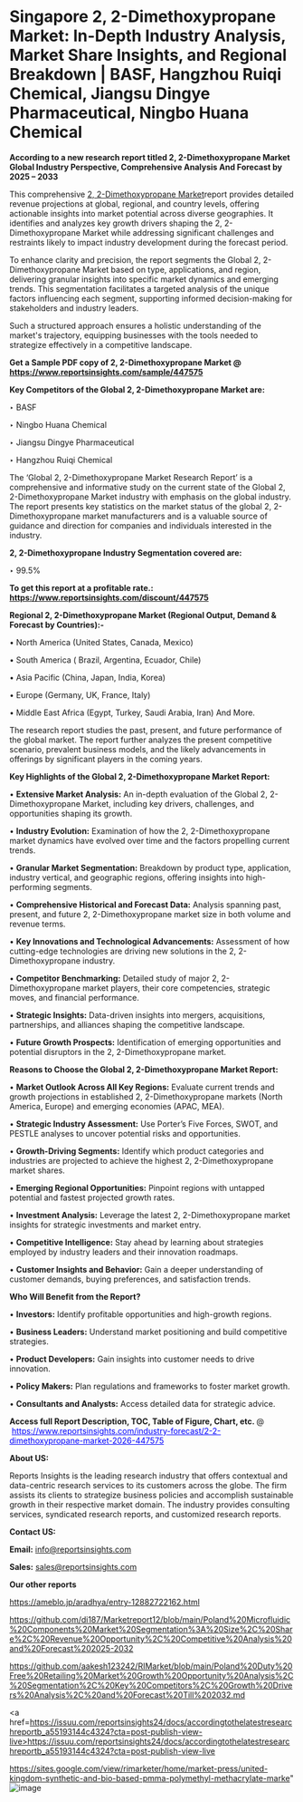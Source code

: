 # Singapore 2, 2-Dimethoxypropane Market: In-Depth Industry Analysis, Market Share Insights, and Regional Breakdown | BASF, Hangzhou Ruiqi Chemical, Jiangsu Dingye Pharmaceutical, Ningbo Huana Chemical

<strong>According to a new research report titled 2, 2-Dimethoxypropane Market Global Industry Perspective, Comprehensive Analysis And Forecast by 2025 – 2033</strong>

This comprehensive <a href=https://www.reportsinsights.com/sample/447575>2, 2-Dimethoxypropane Market</a>report provides detailed revenue projections at global, regional, and country levels, offering actionable insights into market potential across diverse geographies. It identifies and analyzes key growth drivers shaping the 2, 2-Dimethoxypropane Market while addressing significant challenges and restraints likely to impact industry development during the forecast period.

To enhance clarity and precision, the report segments the Global 2, 2-Dimethoxypropane Market based on type, applications, and region, delivering granular insights into specific market dynamics and emerging trends. This segmentation facilitates a targeted analysis of the unique factors influencing each segment, supporting informed decision-making for stakeholders and industry leaders.

Such a structured approach ensures a holistic understanding of the market's trajectory, equipping businesses with the tools needed to strategize effectively in a competitive landscape.

<strong>Get a Sample PDF copy of 2, 2-Dimethoxypropane Market </strong><strong>@<a href=https://www.reportsinsights.com/sample/447575 style=color:#0000ff;> https://www.reportsinsights.com/sample/447575</a></strong></font>

<strong>Key Competitors of the Global 2, 2-Dimethoxypropane Market are:</strong>

‣ BASF

‣ Ningbo Huana Chemical

‣ Jiangsu Dingye Pharmaceutical

‣ Hangzhou Ruiqi Chemical

The ‘Global 2, 2-Dimethoxypropane Market Research Report’ is a comprehensive and informative study on the current state of the Global 2, 2-Dimethoxypropane Market industry with emphasis on the global industry. The report presents key statistics on the market status of the global 2, 2-Dimethoxypropane market manufacturers and is a valuable source of guidance and direction for companies and individuals interested in the industry.

<strong>2, 2-Dimethoxypropane Industry Segmentation covered are:</strong>

‣ 99.5%

<strong>To get this report at a profitable rate.: <a href=https://www.reportsinsights.com/discount/447575 style=color:#0000ff;>https://www.reportsinsights.com/discount/447575</a></strong></font>

<strong>Regional 2, 2-Dimethoxypropane Market (Regional Output, Demand &amp; Forecast by Countries):-</strong>

• North America (United States, Canada, Mexico)

• South America ( Brazil, Argentina, Ecuador, Chile)

• Asia Pacific (China, Japan, India, Korea)

• Europe (Germany, UK, France, Italy)

• Middle East Africa (Egypt, Turkey, Saudi Arabia, Iran) And More.

The research report studies the past, present, and future performance of the global market. The report further analyzes the present competitive scenario, prevalent business models, and the likely advancements in offerings by significant players in the coming years.

<strong>Key Highlights of the Global 2, 2-Dimethoxypropane Market Report:</strong>

• <strong>Extensive Market Analysis:</strong> An in-depth evaluation of the Global 2, 2-Dimethoxypropane Market, including key drivers, challenges, and opportunities shaping its growth.

• <strong>Industry Evolution:</strong> Examination of how the 2, 2-Dimethoxypropane market dynamics have evolved over time and the factors propelling current trends.

• <strong>Granular Market Segmentation:</strong> Breakdown by product type, application, industry vertical, and geographic regions, offering insights into high-performing segments.

• <strong>Comprehensive Historical and Forecast Data:</strong> Analysis spanning past, present, and future 2, 2-Dimethoxypropane market size in both volume and revenue terms.

• <strong>Key Innovations and Technological Advancements:</strong> Assessment of how cutting-edge technologies are driving new solutions in the 2, 2-Dimethoxypropane industry.

• <strong>Competitor Benchmarking:</strong> Detailed study of major 2, 2-Dimethoxypropane market players, their core competencies, strategic moves, and financial performance.

• <strong>Strategic Insights:</strong> Data-driven insights into mergers, acquisitions, partnerships, and alliances shaping the competitive landscape.

• <strong>Future Growth Prospects:</strong> Identification of emerging opportunities and potential disruptors in the 2, 2-Dimethoxypropane market.

<strong>Reasons to Choose the Global 2, 2-Dimethoxypropane Market Report:</strong>

• <strong>Market Outlook Across All Key Regions:</strong> Evaluate current trends and growth projections in established 2, 2-Dimethoxypropane markets (North America, Europe) and emerging economies (APAC, MEA).

• <strong>Strategic Industry Assessment:</strong> Use Porter’s Five Forces, SWOT, and PESTLE analyses to uncover potential risks and opportunities.

• <strong>Growth-Driving Segments:</strong> Identify which product categories and industries are projected to achieve the highest 2, 2-Dimethoxypropane market shares.

• <strong>Emerging Regional Opportunities:</strong> Pinpoint regions with untapped potential and fastest projected growth rates.

• <strong>Investment Analysis:</strong> Leverage the latest 2, 2-Dimethoxypropane market insights for strategic investments and market entry.

• <strong>Competitive Intelligence:</strong> Stay ahead by learning about strategies employed by industry leaders and their innovation roadmaps.

• <strong>Customer Insights and Behavior:</strong> Gain a deeper understanding of customer demands, buying preferences, and satisfaction trends.

<strong>Who Will Benefit from the Report?</strong>

• <strong>Investors:</strong> Identify profitable opportunities and high-growth regions.

• <strong>Business Leaders:</strong> Understand market positioning and build competitive strategies.

• <strong>Product Developers:</strong> Gain insights into customer needs to drive innovation.

• <strong>Policy Makers:</strong> Plan regulations and frameworks to foster market growth.

• <strong>Consultants and Analysts:</strong> Access detailed data for strategic advice.
</ul>
<strong>Access full Report Description, TOC, Table of Figure, Chart, etc. </strong>@  <a href=https://www.reportsinsights.com/industry-forecast/2-2-dimethoxypropane-market-2026-447575 style=color:#0000ff;>https://www.reportsinsights.com/industry-forecast/2-2-dimethoxypropane-market-2026-447575</a></font>

<strong><strong>About US</strong>:</strong>

Reports Insights is the leading research industry that offers contextual and data-centric research services to its customers across the globe. The firm assists its clients to strategize business policies and accomplish sustainable growth in their respective market domain. The industry provides consulting services, syndicated research reports, and customized research reports.

<strong>Contact US:</strong>

<p class=""""><b>Email:</b> <a href=mailto:info@reportsinsights.com>info@reportsinsights.com</a></p>
<p class=""""><b>Sales:</b> <a href=mailto:sales@reportsinsights.com>sales@reportsinsights.com</a></p>

<strong>Our other reports</strong>

<a href=https://ameblo.jp/aradhya/entry-12882722162.html>https://ameblo.jp/aradhya/entry-12882722162.html</a>

<a href=https://github.com/di187/Marketreport12/blob/main/Poland%20Microfluidic%20Components%20Market%20Segmentation%3A%20Size%2C%20Share%2C%20Revenue%20Opportunity%2C%20Competitive%20Analysis%20and%20Forecast%202025-2032>https://github.com/di187/Marketreport12/blob/main/Poland%20Microfluidic%20Components%20Market%20Segmentation%3A%20Size%2C%20Share%2C%20Revenue%20Opportunity%2C%20Competitive%20Analysis%20and%20Forecast%202025-2032</a>

<a href=https://github.com/aakesh123242/RIMarket/blob/main/Poland%20Duty%20Free%20Retailing%20Market%20Growth%20Opportunity%20Analysis%2C%20Segmentation%2C%20Key%20Competitors%2C%20Growth%20Drivers%20Analysis%2C%20and%20Forecast%20Till%202032.md>https://github.com/aakesh123242/RIMarket/blob/main/Poland%20Duty%20Free%20Retailing%20Market%20Growth%20Opportunity%20Analysis%2C%20Segmentation%2C%20Key%20Competitors%2C%20Growth%20Drivers%20Analysis%2C%20and%20Forecast%20Till%202032.md</a>

<a href=https://issuu.com/reportsinsights24/docs/accordingtothelatestresearchreportb_a55193144c4324?cta=post-publish-view-live>https://issuu.com/reportsinsights24/docs/accordingtothelatestresearchreportb_a55193144c4324?cta=post-publish-view-live</a>

<a href=https://sites.google.com/view/rimarketer/home/market-press/united-kingdom-synthetic-and-bio-based-pmma-polymethyl-methacrylate-marke>https://sites.google.com/view/rimarketer/home/market-press/united-kingdom-synthetic-and-bio-based-pmma-polymethyl-methacrylate-marke</a>"
![image](https://github.com/user-attachments/assets/90ff1509-3ef8-43f2-91b7-88eea556e380)

